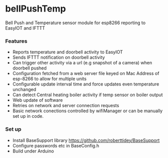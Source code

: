 # bellPushTemp
Bell Push and Temperature sensor module for esp8266 reporting to EasyIOT and IFTTT

### Features
- Reports temperature and doorbell activity to EasyIOT
- Sends IFTTT notification on doorbell activity
- Can trigger other activity via a url (e.g snapshot of a camera) when doorbell pushed
- Configuration fetched from a web server file keyed on Mac Address of esp-8266 to allow for multiple units
- Configurable update interval time and force updates even temperature unchanged
- Can detect Central heating boiler activity if temp sensor on boiler output
- Web update of software
- Retries on network and server connection requests
- Basic network conections controlled by wifiManager or can be manually set up in code.

### Set up
- Install BaseSupport library  https://github.com/roberttidey/BaseSupport
- Configure passwords etc in BaseConfig.h
- Build under Arduino 




